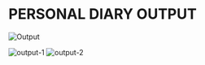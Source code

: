 # PERSONAL DIARY OUTPUT

![Output](https://user-images.githubusercontent.com/98948425/155311026-2238e9aa-a0b3-40c9-a388-5b1f2d9d0ae1.jpeg)

![output-1](https://user-images.githubusercontent.com/98948425/155311482-b440808d-1fc0-4895-a43c-182a95ab7690.jpeg)
![output-2](https://user-images.githubusercontent.com/98948425/155311515-2f880f77-319e-4255-9fbc-2a05751113bf.jpeg)